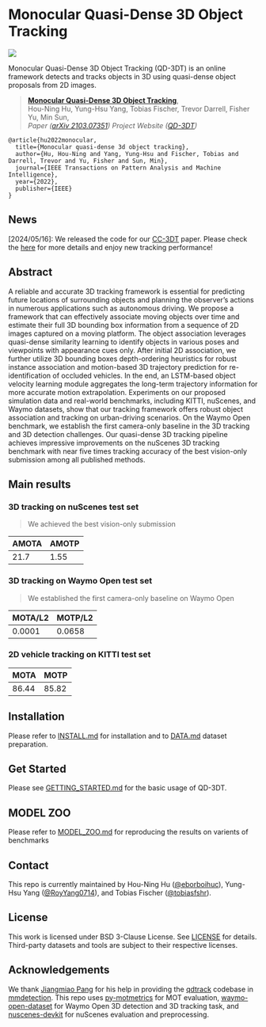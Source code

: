 # Monocular Quasi-Dense 3D Object Tracking

![](imgs/teaser.gif)

Monocular Quasi-Dense 3D Object Tracking (QD-3DT) is an online framework detects and tracks objects in 3D using quasi-dense object proposals from 2D images.



> [**Monocular Quasi-Dense 3D Object Tracking**](https://arxiv.org/abs/2103.07351),            
> Hou-Ning Hu, Yung-Hsu Yang, Tobias Fischer, Trevor Darrell, Fisher Yu, Min Sun,        
> *Paper ([arXiv 2103.07351](https://arxiv.org/abs/2103.07351))* 
> *Project Website ([QD-3DT](https://eborboihuc.github.io/QD-3DT/))* 


    @article{hu2022monocular,
      title={Monocular quasi-dense 3d object tracking},
      author={Hu, Hou-Ning and Yang, Yung-Hsu and Fischer, Tobias and Darrell, Trevor and Yu, Fisher and Sun, Min},
      journal={IEEE Transactions on Pattern Analysis and Machine Intelligence},
      year={2022},
      publisher={IEEE}
    }

## News
[2024/05/16]: We released the code for our [CC-3DT](https://arxiv.org/abs/2212.01247) paper.
Please check the [here](https://github.com/SysCV/vis4d/tree/main/vis4d/zoo/cc_3dt) for more details and enjoy new tracking performance!

## Abstract

A reliable and accurate 3D tracking framework is essential for predicting future locations of surrounding objects and planning the observer’s actions in numerous applications such as autonomous driving. We propose a framework that can effectively associate moving objects over time and estimate their full 3D bounding box information from a sequence of 2D images captured on a moving platform. The object association leverages quasi-dense similarity learning to identify objects in various poses and viewpoints with appearance cues only. After initial 2D association, we further utilize 3D bounding boxes depth-ordering heuristics for robust instance association and motion-based 3D trajectory prediction for re-identification of occluded vehicles. In the end, an LSTM-based object velocity learning module aggregates the long-term trajectory information for more accurate motion extrapolation. Experiments on our proposed simulation data and real-world benchmarks, including KITTI, nuScenes, and Waymo datasets, show that our tracking framework offers robust object association and tracking on urban-driving scenarios. On the Waymo Open benchmark, we establish the first camera-only baseline in the 3D tracking and 3D detection challenges. Our quasi-dense 3D tracking pipeline achieves impressive improvements on the nuScenes 3D tracking benchmark with near five times tracking accuracy of the best vision-only submission among all published methods.


## Main results

### 3D tracking on nuScenes test set
> We achieved the best vision-only submission

|  AMOTA  |  AMOTP   |
|---------|----------|
|   21.7  |   1.55   |

### 3D tracking on Waymo Open test set
> We established the first camera-only baseline on Waymo Open

| MOTA/L2 | MOTP/L2 |
|---------|---------|
| 0.0001  |  0.0658 |

### 2D vehicle tracking on KITTI test set

|  MOTA   |  MOTP  |
|---------|--------|
| 86.44   |  85.82 |


## Installation

Please refer to [INSTALL.md](./readme/INSTALL.md) for installation and to [DATA.md](./readme/DATA.md) dataset preparation.


## Get Started

Please see [GETTING_STARTED.md](./readme/GETTING_STARTED.md) for the basic usage of QD-3DT.


## MODEL ZOO

Please refer to [MODEL_ZOO.md](./readme/MODEL_ZOO.md) for reproducing the results on varients of benchmarks


## Contact

This repo is currently maintained by Hou-Ning Hu ([@eborboihuc](http://github.com/eborboihuc)), Yung-Hsu Yang ([@RoyYang0714](https://github.com/RoyYang0714)), and Tobias Fischer ([@tobiasfshr](https://github.com/tobiasfshr)).


## License
This work is licensed under BSD 3-Clause License. See [LICENSE](LICENSE) for details. 
Third-party datasets and tools are subject to their respective licenses.

## Acknowledgements
We thank [Jiangmiao Pang](https://github.com/OceanPang) for his help in providing the [qdtrack](https://github.com/SysCV/qdtrack) codebase in [mmdetection](https://github.com/open-mmlab/mmdetection). This repo uses [py-motmetrics](https://github.com/cheind/py-motmetrics) for MOT evaluation, [waymo-open-dataset](https://github.com/waymo-research/waymo-open-dataset) for Waymo Open 3D detection and 3D tracking task, and [nuscenes-devkit](https://github.com/nutonomy/nuscenes-devkit) for nuScenes evaluation and preprocessing.
